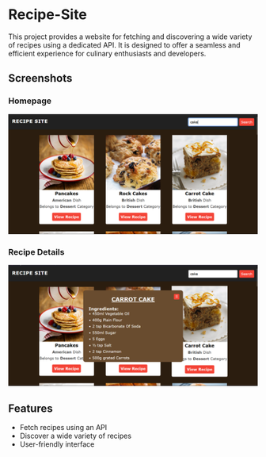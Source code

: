 # Recipe-Site
This project provides a website for fetching and discovering a wide variety of recipes using a dedicated API. It is designed to offer a seamless and efficient experience for culinary enthusiasts and developers.

## Screenshots

### Homepage
![Homepage](ss1.png)

### Recipe Details
![Recipe Details](ss2.png)

## Features

- Fetch recipes using an API
- Discover a wide variety of recipes
- User-friendly interface

